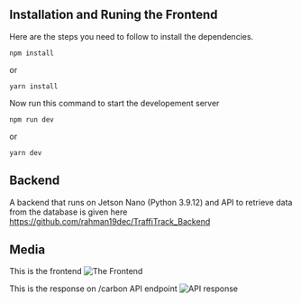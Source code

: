 ## Installation and Runing the Frontend

Here are the steps you need to follow to install the dependencies.

```
npm install
```

or

```
yarn install
```

Now run this command to start the developement server

```
npm run dev
```

or

```
yarn dev
```

## Backend

A backend that runs on Jetson Nano (Python 3.9.12) and API to retrieve data from the database is given here
https://github.com/rahman19dec/TraffiTrack_Backend

## Media

This is the frontend
![The Frontend](https://github.com/rahman19dec/TraffiTrack_Backend/blob/main/Media/frontend.jpeg)

This is the response on /carbon API endpoint
![API response](https://github.com/rahman19dec/TraffiTrack_Backend/raw/main/Media/api_carbon.jpeg)
